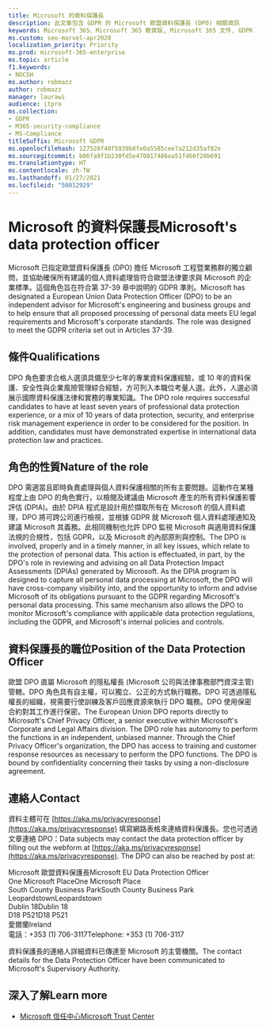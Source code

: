 ```yaml
---
title: Microsoft 的資料保護長
description: 此文章包含 GDPR 的 Microsoft 歐盟資料保護長 (DPO) 相關資訊
keywords: Microsoft 365、Microsoft 365 教育版, Microsoft 365 文件, GDPR
ms.custom: seo-marvel-apr2020
localization_priority: Priority
ms.prod: microsoft-365-enterprise
ms.topic: article
f1.keywords:
- NOCSH
ms.author: robmazz
author: robmazz
manager: laurawi
audience: itpro
ms.collection:
- GDPR
- M365-security-compliance
- MS-Compliance
titleSuffix: Microsoft GDPR
ms.openlocfilehash: 127528f40f5939b8fe0a5585cee7a212d35af82e
ms.sourcegitcommit: b06fa9f1b230fd5e470817486ea51f460f28b691
ms.translationtype: HT
ms.contentlocale: zh-TW
ms.lasthandoff: 01/27/2021
ms.locfileid: "50012929"
---
```

# <a name="microsofts-data-protection-officer"></a><span data-ttu-id="6c0eb-104">Microsoft 的資料保護長</span><span class="sxs-lookup"><span data-stu-id="6c0eb-104">Microsoft's data protection officer</span></span>

<span data-ttu-id="6c0eb-p101">Microsoft 已指定歐盟資料保護長 (DPO) 擔任 Microsoft 工程暨業務群的獨立顧問，並協助確保所有建議的個人資料處理皆符合歐盟法律要求與 Microsoft 的企業標準。這個角色旨在符合第 37-39 章中說明的 GDPR 準則。</span><span class="sxs-lookup"><span data-stu-id="6c0eb-p101">Microsoft has designated a European Union Data Protection Officer (DPO) to be an independent advisor for Microsoft's engineering and business groups and to help ensure that all proposed processing of personal data meets EU legal requirements and Microsoft's corporate standards. The role was designed to meet the GDPR criteria set out in Articles 37-39.</span></span>

## <a name="qualifications"></a><span data-ttu-id="6c0eb-107">條件</span><span class="sxs-lookup"><span data-stu-id="6c0eb-107">Qualifications</span></span>

<span data-ttu-id="6c0eb-p102">DPO 角色要求合格人選須具備至少七年的專業資料保護經驗，或 10 年的資料保護、安全性與企業風險管理綜合經驗，方可列入本職位考量人選。此外，人選必須展示國際資料保護法律和實務的專業知識。</span><span class="sxs-lookup"><span data-stu-id="6c0eb-p102">The DPO role requires successful candidates to have at least seven years of professional data protection experience, or a mix of 10 years of data protection, security, and enterprise risk management experience in order to be considered for the position. In addition, candidates must have demonstrated expertise in international data protection law and practices.</span></span> 

## <a name="nature-of-the-role"></a><span data-ttu-id="6c0eb-110">角色的性質</span><span class="sxs-lookup"><span data-stu-id="6c0eb-110">Nature of the role</span></span>

<span data-ttu-id="6c0eb-p103">DPO 需適當且即時負責處理與個人資料保護相關的所有主要問題。這動作在某種程度上由 DPO 的角色實行，以檢閱及建議由 Microsoft 產生的所有資料保護影響評估 (DPIA)。由於 DPIA 程式是設計用於擷取所有在 Microsoft 的個人資料處理，DPO 將可跨公司進行檢視，並根據 GDPR 就 Microsoft 個人資料處理通知及建議 Microsoft 其義務。此相同機制也允許 DPO 監視 Microsoft 與適用資料保護法規的合規性，包括 GDPR，以及 Microsoft 的內部原則與控制。</span><span class="sxs-lookup"><span data-stu-id="6c0eb-p103">The DPO is involved, properly and in a timely manner, in all key issues, which relate to the protection of personal data. This action is effectuated, in part, by the DPO's role in reviewing and advising on all Data Protection Impact Assessments (DPIAs) generated by Microsoft. As the DPIA program is designed to capture all personal data processing at Microsoft, the DPO will have cross-company visibility into, and the opportunity to inform and advise Microsoft of its obligations pursuant to the GDPR regarding Microsoft's personal data processing. This same mechanism also allows the DPO to monitor Microsoft's compliance with applicable data protection regulations, including the GDPR, and Microsoft's internal policies and controls.</span></span> 

## <a name="position-of-the-data-protection-officer"></a><span data-ttu-id="6c0eb-115">資料保護長的職位</span><span class="sxs-lookup"><span data-stu-id="6c0eb-115">Position of the Data Protection Officer</span></span>

<span data-ttu-id="6c0eb-p104">歐盟 DPO 直屬 Microsoft 的隱私權長 (Microsoft 公司與法律事務部門資深主管) 管轄。DPO 角色具有自主權，可以獨立、公正的方式執行職務。DPO 可透過隱私權長的組織，視需要行使訓練及客戶回應資源來執行 DPO 職務。DPO 使用保密合約對其工作進行保密。</span><span class="sxs-lookup"><span data-stu-id="6c0eb-p104">The European Union DPO reports directly to Microsoft's Chief Privacy Officer, a senior executive within Microsoft's Corporate and Legal Affairs division.  The DPO role has autonomy to perform the functions in an independent, unbiased manner. Through the Chief Privacy Officer's organization, the DPO has access to training and customer response resources as necessary to perform the DPO functions. The DPO is bound by confidentiality concerning their tasks by using a non-disclosure agreement.</span></span>  

## <a name="contact"></a><span data-ttu-id="6c0eb-120">連絡人</span><span class="sxs-lookup"><span data-stu-id="6c0eb-120">Contact</span></span>

<span data-ttu-id="6c0eb-p105">資料主體可在 [https://aka.ms/privacyresponse](https://aka.ms/privacyresponse) 填寫網路表格來連絡資料保護長。您也可透過文章連絡 DPO：</span><span class="sxs-lookup"><span data-stu-id="6c0eb-p105">Data subjects may contact the data protection officer by filling out the webform at [https://aka.ms/privacyresponse](https://aka.ms/privacyresponse). The DPO can also be reached by post at:</span></span>

<span data-ttu-id="6c0eb-123">Microsoft 歐盟資料保護長</span><span class="sxs-lookup"><span data-stu-id="6c0eb-123">Microsoft EU Data Protection Officer</span></span><br>
<span data-ttu-id="6c0eb-124">One Microsoft Place</span><span class="sxs-lookup"><span data-stu-id="6c0eb-124">One Microsoft Place</span></span><br>
<span data-ttu-id="6c0eb-125">South County Business Park</span><span class="sxs-lookup"><span data-stu-id="6c0eb-125">South County Business Park</span></span><br>
<span data-ttu-id="6c0eb-126">Leopardstown</span><span class="sxs-lookup"><span data-stu-id="6c0eb-126">Leopardstown</span></span><br>
<span data-ttu-id="6c0eb-127">Dublin 18</span><span class="sxs-lookup"><span data-stu-id="6c0eb-127">Dublin 18</span></span><br>
<span data-ttu-id="6c0eb-128">D18 P521</span><span class="sxs-lookup"><span data-stu-id="6c0eb-128">D18 P521</span></span><br>
<span data-ttu-id="6c0eb-129">愛爾蘭</span><span class="sxs-lookup"><span data-stu-id="6c0eb-129">Ireland</span></span><br>
<span data-ttu-id="6c0eb-130">電話：+353 (1) 706-3117</span><span class="sxs-lookup"><span data-stu-id="6c0eb-130">Telephone: +353 (1) 706-3117</span></span><br>

<span data-ttu-id="6c0eb-131">資料保護長的連絡人詳細資料已傳達至 Microsoft 的主管機關。</span><span class="sxs-lookup"><span data-stu-id="6c0eb-131">The contact details for the Data Protection Officer have been communicated to Microsoft's Supervisory Authority.</span></span>

## <a name="learn-more"></a><span data-ttu-id="6c0eb-132">深入了解</span><span class="sxs-lookup"><span data-stu-id="6c0eb-132">Learn more</span></span>

- [<span data-ttu-id="6c0eb-133">Microsoft 信任中心</span><span class="sxs-lookup"><span data-stu-id="6c0eb-133">Microsoft Trust Center</span></span>](https://www.microsoft.com/trust-center/privacy/gdpr-overview)
